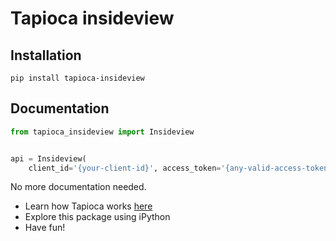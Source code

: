 # Tapioca insideview

## Installation
```
pip install tapioca-insideview
```

## Documentation
``` python
from tapioca_insideview import Insideview


api = Insideview(
	client_id='{your-client-id}', access_token='{any-valid-access-token}')

```

No more documentation needed.

- Learn how Tapioca works [here](http://tapioca-wrapper.readthedocs.org/en/stable/quickstart.html)
- Explore this package using iPython
- Have fun!
